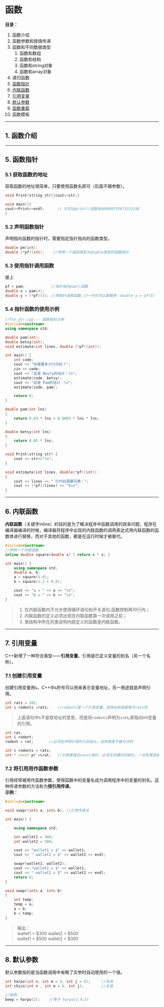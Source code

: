 # 函数

**目录：**  
1. 函数介绍
2. 函数参数和按值传递
3. 函数和不同数据类型
   1. 函数和数组
   2. 函数和结构
   3. 函数和string对象
   4. 函数和array对象
4. 递归函数
5. [函数指针](#pointer)
6. [内联函数](#inline)
7. [引用变量](#refval)
8. [默认参数](#default)
9. [函数重载](#overload)
10. 函数模板
-------------
## 1. 函数介绍

-------------

<a id="pointer"></a>
## 5. 函数指针
### 5.1 获取函数的地址
获取函数的地址很简单，只要使用函数名即可（后面不跟参数）。
``` C++
void Print(string str){cout<<str;}

void main(){
cout<<Print<<endl;      // 打印出print()函数地址00007FF67322124E
}
```  

### 5.2 声明函数指针
声明指向函数的指针时，需要指定指针指向的函数类型。
``` C++
double pm(int);   
double (*pf)(int);    //声明一个返回类型为double类型的函数指针
```

### 5.3 使用指针调用函数
接上
``` C++
pf = pam;            //指针指向pam()函数
double x = pam(4);
double y = (*pf)(5); //用指针调用函数，C++中也可以直接用：double y = pf(5)

```
### 5.4 指针函数的使用示例
``` C++
//fun_ptr.cpp -- 函数指针示例
#include<iostream>
using namespace std;

double pam(int);
double betsy(int);
void estimate(int lines, double (*pf)(int));

int main() {
	int code;
	cout << "你需要多少行代码？";
	cin >> code;
	cout << "这是 Besty的估计：\n";
	estimate(code, betsy);
	cout << "这是 Pam的估计：\n";
	estimate(code, pam);

	return 0;
}

double pam(int lns)
{
	return 0.03 * lns + 0.0004 * lns * lns;
}

double betsy(int lns)
{
	return 0.05 * lns;
}

void Print(string str) {
	cout << str<<"\n";
}

void estimate(int lines, double(*pf)(int))
{
	cout << lines << " 行代码需要花费：";
	cout << (*pf)(lines) << "h\n";
}

```

-------

<a id="inline"></a>
## 6. 内联函数  

**内联函数**（关键字inline）的目的是为了解决程序中函数调用的效率问题，程序在编译器编译的时候，编译器将程序中出现的内联函数的调用表达式用内联函数的函数体进行替换，而对于其他的函数，都是在运行时候才被替代。

``` C++
#include<iostream>
//声明一个内联函数
inline double square(double x) { return x * x; }

int main() {
	using namespace std;
	double a, b;
	a = square(5.0);
	b = square(1.2 + 0.8);

	cout << "a = " << a << "\n";
	cout << "b = " << b << "\n";
}
```

> 1. 在内联函数内不允许使用循环语句和开关语句,函数控制再10行内；  
> 2. 内联函数的定义必须出现在内联函数第一次调用之前；  
> 3. 类结构中所在的类说明内部定义的函数是内联函数。

------------
<a id="refval"></a>
## 7. 引用变量
C++新增了一种符合类型——**引用变量**。引用是已定义变量的别名（另一个名称）。
### 7.1 创建引用变量
创建引用变量用`&`，C++中`&`符号可以用来表示变量地址，另一用途就是声明引用。
``` C++
int rats = 101;
int & rodents =rats;	//rodents是一个引用变量，其地址和值都等于rats的
```
> 上面语句中`&`不是取地址的意思，而是将`rodents`声明为`int&`,即指向int变量的引用。

``` C++
int rat;
int & rodent;
rodent = rat;		//必须在声明引用时九初始化，这样做是不被允许的

int & rodents = rats;
int * const pr =&rat;	//引用更接近const指针，必须在创建时初始化，一旦和某变量关联起来，就将一直效忠。
```

### 7.2 将引用用作函数参数  
引用经常被用作函数参数，使得函数中的变量名成为调用程序中的变量的别名。这种传递参数的方法称为**按引用传递**。  
**示例：**
``` C++
#include<iostream>

void swapr(int& a, int& b);	//引用传递法

int main() {

	using namespace std;

	int wallet1 = 300;
	int wallet2 = 500;

	cout << "wallet1 = $" << wallet1;
	cout << " wallet2 = $" << wallet2 << endl;

	swapr(wallet1, wallet2);
	cout << "wallet1 = $" << wallet1;
	cout << " wallet2 = $" << wallet2 << endl;
	return 0;
}

void swapr(int& a, int& b)
{
	int temp;
	temp = a;
	a = b;
	b = temp;
}

```
> 输出：  
> wallet1 = $300 wallet2 = $500  
> wallet1 = $500 wallet2 = $300

-----------
<a id="default"></a>
## 8. 默认参数
默认参数指的是当函数调用中省略了实参时自动使用的一个值。
``` C++
int harpo(int n, int m = 4, int j = 5);		//有效
int chico(int n , int m = 6, int j);		//无效

//使用：
beep = harpo(2);	//等于 harpo(2,4,5)
```
